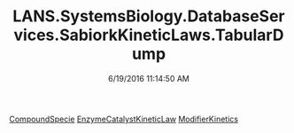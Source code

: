 ﻿---
title: LANS.SystemsBiology.DatabaseServices.SabiorkKineticLaws.TabularDump
date: 6/19/2016 11:14:50 AM
---

[CompoundSpecie](T-LANS.SystemsBiology.DatabaseServices.SabiorkKineticLaws.TabularDump.CompoundSpecie.html)
[EnzymeCatalystKineticLaw](T-LANS.SystemsBiology.DatabaseServices.SabiorkKineticLaws.TabularDump.EnzymeCatalystKineticLaw.html)
[ModifierKinetics](T-LANS.SystemsBiology.DatabaseServices.SabiorkKineticLaws.TabularDump.ModifierKinetics.html)
